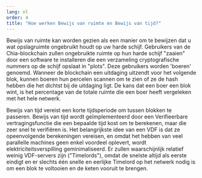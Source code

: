 ```yaml
---
lang: nl
order: 4
title: "Hoe werken Bewijs van ruimte en Bewijs van tijd?"
---
```


Bewijs van ruimte kan worden gezien als een manier om te bewijzen dat u wat opslagruimte ongebruikt houdt op uw harde schijf. Gebruikers van de Chia-blockchain zullen ongebruikte ruimte op hun harde schijf "zaaien" door een software te installeren die een verzameling cryptografische nummers op de schijf opslaat in "plots". Deze gebruikers worden 'boeren' genoemd. Wanneer de blockchain een uitdaging uitzendt voor het volgende blok, kunnen boeren hun percelen scannen om te zien of ze de hash hebben die het dichtst bij de uitdaging ligt. De kans dat een boer een blok wint, is het percentage van de totale ruimte die een boer heeft vergeleken met het hele netwerk.

Bewijs van tijd vereist een korte tijdsperiode om tussen blokken te passeren. Bewijs van tijd wordt geïmplementeerd door een Verifieerbare vertragingsfunctie die een bepaalde tijd kost om te berekenen, maar die zeer snel te verifiëren is. Het belangrijkste idee van een VDF is dat ze opeenvolgende berekeningen vereisen, en omdat het hebben van veel parallelle machines geen enkel voordeel oplevert, wordt elektriciteitsverspilling geminimaliseerd. Er zullen waarschijnlijk relatief weinig VDF-servers zijn ("Timelords"), omdat de snelste altijd als eerste eindigt en er slechts één snelle en eerlijke Timelord op het netwerk nodig is om een ​​blok te voltooien en de keten vooruit te brengen.
